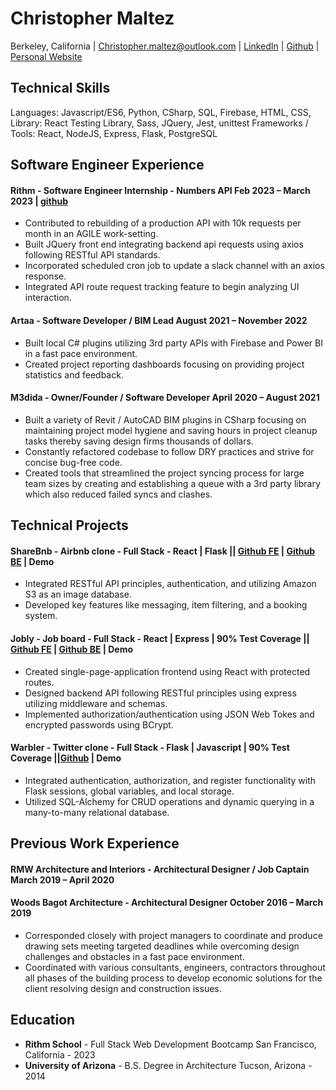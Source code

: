 # Christopher Maltez
Berkeley, California | Christopher.maltez@outlook.com | [LinkedIn](https://www.linkedin.com/in/christopher-maltez/) | [Github](https://github.com/maltezc) | [Personal Website](https://maltezc.github.io/)

## Technical Skills
Languages: Javascript/ES6, Python, CSharp, SQL, Firebase, HTML, CSS,
Library: React Testing Library, Sass, JQuery, Jest, unittest
Frameworks / Tools: React, NodeJS, Express, Flask, PostgreSQL

## Software Engineer Experience
#### Rithm - Software Engineer Internship - Numbers API	Feb 2023 – March 2023 | [github](https://github.com/rithmschool/numbers_api_v2)
- Contributed to rebuilding of a production API with 10k requests per month in an AGILE work-setting.
- Built JQuery front end integrating backend api requests using axios following RESTful API standards.
- Incorporated scheduled cron job to update a slack channel with an axios response.
- Integrated API route request tracking feature to begin analyzing UI interaction.

#### Artaa - Software Developer / BIM Lead	August 2021 – November 2022
- Built local C# plugins utilizing 3rd party APIs with Firebase and Power BI in a fast pace environment.
- Created project reporting dashboards focusing on providing project statistics and feedback.

#### M3dida - Owner/Founder / Software Developer	April 2020 – August 2021
- Built a variety of Revit / AutoCAD BIM plugins in CSharp focusing on maintaining project model hygiene and saving hours in project cleanup tasks thereby saving design firms thousands of dollars.
- Constantly refactored codebase to follow DRY practices and strive for concise bug-free code.
- Created tools that streamlined the project syncing process for large team sizes by creating and establishing a queue with a 3rd party library which also reduced failed syncs and clashes.

## Technical Projects
#### ShareBnb - Airbnb clone - Full Stack - React | Flask		  		|| [Github FE](https://github.com/meyburdj/sharebnb_front) | [Github BE](https://github.com/maltezc/ShareBnB-Backend) | Demo
- Integrated RESTful API principles, authentication, and utilizing Amazon S3 as an image database.
- Developed key features like messaging, item filtering, and a booking system.

#### Jobly - Job board - Full Stack - React | Express | 90% Test Coverage || [Github FE](https://github.com/maltezc/react-jobly/tree/main/frontend) | [Github BE](https://github.com/dia-nguyen/express-jobly) | Demo
- Created single-page-application frontend using React with protected routes.
- Designed backend API following RESTful principles using express utilizing middleware and schemas.
- Implemented authorization/authentication using JSON Web Tokes and encrypted passwords using BCrypt.

#### Warbler - Twitter clone - Full Stack - Flask | Javascript | 90% Test Coverage ||[Github](https://github.com/maltezc/warbler) | Demo
- Integrated authentication, authorization, and register functionality with Flask sessions, global variables, and local storage.
- Utilized SQL-Alchemy for CRUD operations and dynamic querying in a many-to-many relational database.


## Previous Work Experience
#### RMW Architecture and Interiors - Architectural Designer / Job Captain	March 2019 – April 2020
#### Woods Bagot Architecture - Architectural Designer	October 2016 – March 2019
- Corresponded closely with project managers to coordinate and produce drawing sets meeting targeted deadlines while overcoming design challenges and obstacles in a fast pace environment.
- Coordinated with various consultants, engineers, contractors throughout all phases of the building process to develop economic solutions for the client resolving design and construction issues.


## Education
- **Rithm School** - Full Stack Web Development Bootcamp	San Francisco, California - 2023
- **University of Arizona** - B.S. Degree in Architecture	Tucson, Arizona - 2014
